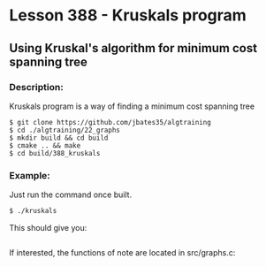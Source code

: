 # Lesson 388 - Kruskals program
## Using Kruskal's algorithm for minimum cost spanning tree
### Description:
Kruskals program is a way of finding a minimum cost spanning tree
```shell
$ git clone https://github.com/jbates35/algtraining
$ cd ./algtraining/22_graphs
$ mkdir build && cd build
$ cmake .. && make
$ cd build/388_kruskals
```
### Example:
Just run the command once built.
```bash
$ ./kruskals
```
This should give you:
```
```
If interested, the functions of note are located in src/graphs.c:
```c
```

